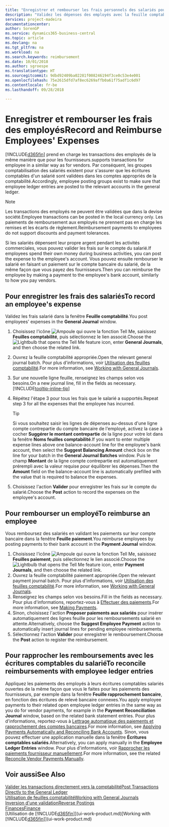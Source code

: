 ```yaml
---
title: "Enregistrer et rembourser les frais personnels des salariés pour les activités commerciales | Microsoft Docs"
description: "Validez les dépenses des employés avec la feuille comptabilité sur le compte de l'employé et validez par la suite un paiement sur le compte bancaire de l'employé pour rembourser les frais liés à l'entreprise."
services: project-madeira
documentationcenter: 
author: SorenGP
ms.service: dynamics365-business-central
ms.topic: article
ms.devlang: na
ms.tgt_pltfrm: na
ms.workload: na
ms.search.keywords: reimbursement
ms.date: 10/01/2018
ms.author: sgroespe
ms.translationtype: HT
ms.sourcegitcommit: 9dbd92409ba02281f008246194f3ce0c53e4e001
ms.openlocfilehash: 75e2615dfd7af8ec6269affb0a61f75adf1c6d97
ms.contentlocale: fr-be
ms.lasthandoff: 09/28/2018

---
```

# <a name="record-and-reimburse-employees-expenses"></a><span data-ttu-id="3a0c9-103">Enregistrer et rembourser les frais des employés</span><span class="sxs-lookup"><span data-stu-id="3a0c9-103">Record and Reimburse Employees' Expenses</span></span>
[!INCLUDE[d365fin](includes/d365fin_md.md)] <span data-ttu-id="3a0c9-104">prend en charge les transactions des employés de la même manière que pour les fournisseurs.</span><span class="sxs-lookup"><span data-stu-id="3a0c9-104">supports transactions for employee in a similar way as for vendors.</span></span> <span data-ttu-id="3a0c9-105">Par conséquent, les groupes comptabilisation des salariés existent pour s'assurer que les écritures comptables d'un salarié sont validées dans les comptes appropriés de la comptabilité.</span><span class="sxs-lookup"><span data-stu-id="3a0c9-105">Accordingly, employee posting groups exist to make sure that employee ledger entries are posted to the relevant accounts in the general ledger.</span></span>

> [!NOTE]  
> <span data-ttu-id="3a0c9-106">Les transactions des employés ne peuvent être validées que dans la devise société.</span><span class="sxs-lookup"><span data-stu-id="3a0c9-106">Employee transactions can be posted in the local currency only.</span></span> <span data-ttu-id="3a0c9-107">Les paiements de remboursement aux employés ne prennent pas en charge les remises et les écarts de règlement.</span><span class="sxs-lookup"><span data-stu-id="3a0c9-107">Reimbursement payments to employees do not support discounts and payment tolerances.</span></span>

<span data-ttu-id="3a0c9-108">Si les salariés dépensent leur propre argent pendant les activités commerciales, vous pouvez valider les frais sur le compte du salarié.</span><span class="sxs-lookup"><span data-stu-id="3a0c9-108">If employees spend their own money during business activities, you can post the expense to the employee's account.</span></span> <span data-ttu-id="3a0c9-109">Vous pouvez ensuite rembourser le salarié en faisant un paiement sur le compte bancaire du salarié, de la même façon que vous payez des fournisseurs.</span><span class="sxs-lookup"><span data-stu-id="3a0c9-109">Then you can reimburse the employee by making a payment to the employee's bank account, similarly to how you pay vendors.</span></span>

## <a name="to-record-an-employees-expense"></a><span data-ttu-id="3a0c9-110">Pour enregistrer les frais des salariés</span><span class="sxs-lookup"><span data-stu-id="3a0c9-110">To record an employee's expense</span></span>
<span data-ttu-id="3a0c9-111">Validez les frais salarié dans la fenêtre **Feuille comptabilité**.</span><span class="sxs-lookup"><span data-stu-id="3a0c9-111">You post employees' expenses in the **General Journal** window.</span></span>
1. <span data-ttu-id="3a0c9-112">Choisissez l'icône ![Ampoule qui ouvre la fonction Tell Me](media/ui-search/search_small.png "Dites-moi ce que vous voulez faire"), saisissez **Feuilles comptabilité**, puis sélectionnez le lien associé.</span><span class="sxs-lookup"><span data-stu-id="3a0c9-112">Choose the ![Lightbulb that opens the Tell Me feature](media/ui-search/search_small.png "Tell me what you want to do") icon, enter **General Journals**, and then choose the related link.</span></span>
2. <span data-ttu-id="3a0c9-113">Ouvrez la feuille comptabilité appropriée.</span><span class="sxs-lookup"><span data-stu-id="3a0c9-113">Open the relevant general journal batch.</span></span> <span data-ttu-id="3a0c9-114">Pour plus d'informations, voir [Utilisation des feuilles comptabilité](ui-work-general-journals.md).</span><span class="sxs-lookup"><span data-stu-id="3a0c9-114">For more information, see [Working with General Journals](ui-work-general-journals.md).</span></span>
3. <span data-ttu-id="3a0c9-115">Sur une nouvelle ligne feuille, renseignez les champs selon vos besoins.</span><span class="sxs-lookup"><span data-stu-id="3a0c9-115">On a new journal line, fill in the fields as necessary.</span></span> [!INCLUDE[tooltip-inline-tip](includes/tooltip-inline-tip_md.md)]    
4. <span data-ttu-id="3a0c9-116">Répétez l'étape 3 pour tous les frais que le salarié a supportés.</span><span class="sxs-lookup"><span data-stu-id="3a0c9-116">Repeat step 3 for all the expenses that the employee has incurred.</span></span>

    > [!TIP]  
    > <span data-ttu-id="3a0c9-117">Si vous souhaitez saisir les lignes de dépenses au-dessus d'une ligne compte contrepartie du compte bancaire de l'employé, activez la case à cocher **Suggérer le montant contrepartie** de la ligne pour votre lot dans la fenêtre **Noms feuilles comptabilité**.</span><span class="sxs-lookup"><span data-stu-id="3a0c9-117">If you want to enter multiple expense lines above one balance-account line for the employee's bank account, then select the **Suggest Balancing Amount** check box on the line for your batch in the **General Journal Batches** window.</span></span> <span data-ttu-id="3a0c9-118">Puis le champ **Montant** de la ligne compte contrepartie est automatiquement prérempli avec la valeur requise pour équilibrer les dépenses.</span><span class="sxs-lookup"><span data-stu-id="3a0c9-118">Then the **Amount** field on the balance-account line is automatically prefilled with the value that is required to balance the expenses.</span></span>
5. <span data-ttu-id="3a0c9-119">Choisissez l'action **Valider** pour enregistrer les frais sur le compte du salarié.</span><span class="sxs-lookup"><span data-stu-id="3a0c9-119">Choose the **Post** action to record the expenses on the employee's account.</span></span>

## <a name="to-reimburse-an-employee"></a><span data-ttu-id="3a0c9-120">Pour rembourser un employé</span><span class="sxs-lookup"><span data-stu-id="3a0c9-120">To reimburse an employee</span></span>
<span data-ttu-id="3a0c9-121">Vous remboursez des salariés en validant les paiements sur leur compte bancaire dans la fenêtre **Feuille paiement**.</span><span class="sxs-lookup"><span data-stu-id="3a0c9-121">You reimburse employees by posting payments to their bank account in the **Payment Journal** window.</span></span>
1. <span data-ttu-id="3a0c9-122">Choisissez l'icône ![Ampoule qui ouvre la fonction Tell Me](media/ui-search/search_small.png "Dites-moi ce que vous voulez faire"), saisissez **Feuilles paiement**, puis sélectionnez le lien associé.</span><span class="sxs-lookup"><span data-stu-id="3a0c9-122">Choose the ![Lightbulb that opens the Tell Me feature](media/ui-search/search_small.png "Tell me what you want to do") icon, enter **Payment Journals**, and then choose the related link.</span></span>
2. <span data-ttu-id="3a0c9-123">Ouvrez la feuille comptabilité paiement appropriée.</span><span class="sxs-lookup"><span data-stu-id="3a0c9-123">Open the relevant payment journal batch.</span></span> <span data-ttu-id="3a0c9-124">Pour plus d'informations, voir [Utilisation des feuilles comptabilité](ui-work-general-journals.md).</span><span class="sxs-lookup"><span data-stu-id="3a0c9-124">For more information, see [Working with General Journals](ui-work-general-journals.md).</span></span>
3. <span data-ttu-id="3a0c9-125">Renseignez les champs selon vos besoins.</span><span class="sxs-lookup"><span data-stu-id="3a0c9-125">Fill in the fields as necessary.</span></span> <span data-ttu-id="3a0c9-126">Pour plus d'informations, reportez-vous à [Effectuer des paiements](payables-make-payments.md).</span><span class="sxs-lookup"><span data-stu-id="3a0c9-126">For more information, see [Making Payments](payables-make-payments.md).</span></span>
4. <span data-ttu-id="3a0c9-127">Sinon, choisissez l'action **Proposer paiements aux salariés** pour insérer automatiquement des lignes feuille pour les remboursements salarié en attente.</span><span class="sxs-lookup"><span data-stu-id="3a0c9-127">Alternatively, choose the **Suggest Employee Payment** action to automatically insert journal lines for pending employee reimbursements.</span></span>
5. <span data-ttu-id="3a0c9-128">Sélectionnez l'action **Valider** pour enregistrer le remboursement.</span><span class="sxs-lookup"><span data-stu-id="3a0c9-128">Choose the **Post** action to register the reimbursement.</span></span>  

## <a name="to-reconcile-reimbursements-with-employee-ledger-entries"></a><span data-ttu-id="3a0c9-129">Pour rapprocher les remboursements avec les écritures comptables du salarié</span><span class="sxs-lookup"><span data-stu-id="3a0c9-129">To reconcile reimbursements with employee ledger entries</span></span>
<span data-ttu-id="3a0c9-130">Appliquez les paiements des employés à leurs écritures comptables salariés ouvertes de la même façon que vous le faites pour les paiements des fournisseurs, par exemple dans la fenêtre **Feuille rapprochement bancaire**, en fonction des écritures de relevé bancaire connexes.</span><span class="sxs-lookup"><span data-stu-id="3a0c9-130">You apply employee payments to their related open employee ledger entries in the same way as you do for vendor payments, for example in the **Payment Reconciliation Journal** window, based on the related bank statement entries.</span></span> <span data-ttu-id="3a0c9-131">Pour plus d'informations, reportez-vous à [Lettrage automatique des paiements et rapprochement des comptes bancaires](receivables-apply-payments-auto-reconcile-bank-accounts.md).</span><span class="sxs-lookup"><span data-stu-id="3a0c9-131">For more information, see [Applying Payments Automatically and Reconciling Bank Accounts](receivables-apply-payments-auto-reconcile-bank-accounts.md).</span></span> <span data-ttu-id="3a0c9-132">Sinon, vous pouvez effectuer une application manuelle dans la fenêtre **Écritures comptables salariés**.</span><span class="sxs-lookup"><span data-stu-id="3a0c9-132">Alternatively, you can apply manually in the **Employee Ledger Entries** window.</span></span> <span data-ttu-id="3a0c9-133">Pour plus d'informations, voir [Rapprocher les paiements fournisseur manuellement](payables-how-apply-purchase-transactions-manually.md).</span><span class="sxs-lookup"><span data-stu-id="3a0c9-133">For more information, see the related [Reconcile Vendor Payments Manually](payables-how-apply-purchase-transactions-manually.md).</span></span>  

## <a name="see-also"></a><span data-ttu-id="3a0c9-134">Voir aussi</span><span class="sxs-lookup"><span data-stu-id="3a0c9-134">See Also</span></span>
[<span data-ttu-id="3a0c9-135">Valider les transactions directement vers la comptabilité</span><span class="sxs-lookup"><span data-stu-id="3a0c9-135">Post Transactions Directly to the General Ledger</span></span>](finance-how-post-transactions-directly.md)  
[<span data-ttu-id="3a0c9-136">Utilisation de feuilles comptabilité</span><span class="sxs-lookup"><span data-stu-id="3a0c9-136">Working with General Journals</span></span>](ui-work-general-journals.md)  
[<span data-ttu-id="3a0c9-137">Inversion d'une validation</span><span class="sxs-lookup"><span data-stu-id="3a0c9-137">Reverse Postings</span></span>](finance-how-reverse-journal-posting.md)  
[<span data-ttu-id="3a0c9-138">Finances</span><span class="sxs-lookup"><span data-stu-id="3a0c9-138">Finance</span></span>](finance.md)  
<span data-ttu-id="3a0c9-139">[Utilisation de [!INCLUDE[d365fin](includes/d365fin_md.md)]](ui-work-product.md)</span><span class="sxs-lookup"><span data-stu-id="3a0c9-139">[Working with [!INCLUDE[d365fin](includes/d365fin_md.md)]](ui-work-product.md)</span></span>  

